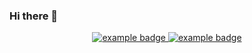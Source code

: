 ### Hi there 👋

<!-- Connection or Social Media links -->
<p align="center">

<a href="mailto:pintu1481999@gmail.com" target="_blank">
    <img src="https://github.com/pintuprajapati/self/blob/c9476952a4ca1652169a48972a4cfc7f56faffc7/Badges/gmail.svg" alt="example badge" style="vertical-align:top margin:6px 4px">
</a>  

<a href="https://in.linkedin.com/in/pintuprajapati" target="_blank">
    <img src="https://github.com/pintuprajapati/self/blob/c9476952a4ca1652169a48972a4cfc7f56faffc7/Badges/linkedin.svg" alt="example badge" style="vertical-align:top margin:6px 4px">
</a>  
    
</p>

<!--
**pintuprajapati/pintuprajapati** is a ✨ _special_ ✨ repository because its `README.md` (this file) appears on your GitHub profile.

Here are some ideas to get you started:

- 🔭 I’m currently working on ...
- 🌱 I’m currently learning ...
- 👯 I’m looking to collaborate on ...
- 🤔 I’m looking for help with ...
- 💬 Ask me about ...
- 📫 How to reach me: ...
- 😄 Pronouns: ...
- ⚡ Fun fact: ...

<a href="#">
    <img src="self/python.svg" alt="example badge" style="vertical-align:top margin:6px 4px">
</a>  


-->
